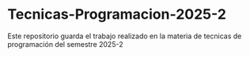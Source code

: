# Tecnicas-Programacion-2025-2
Este repositorio guarda el trabajo realizado en la materia de tecnicas de programación del semestre 2025-2
